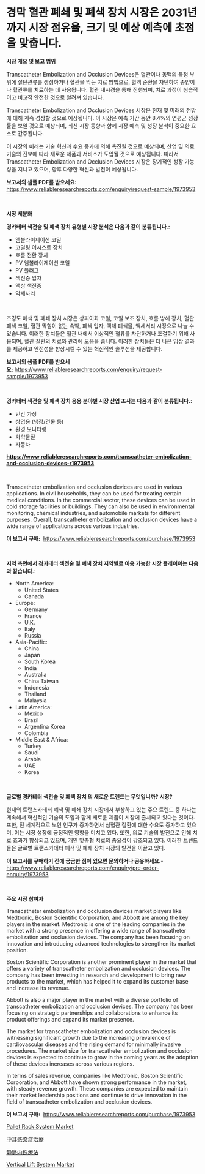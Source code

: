 <p><h1>경막 혈관 폐쇄 및 폐색 장치 시장은 2031년까지 시장 점유율, 크기 및 예상 예측에 초점을 맞춥니다.</h1></p><p><strong>시장 개요 및 보고 범위</strong></p>
<p><p>Transcatheter Embolization and Occlusion Devices은 혈관이나 동맥의 특정 부위에 절단관류를 생성하거나 혈관을 막는 치료 방법으로, 혈액 순환을 차단하여 종양이나 혈관류를 치료하는 데 사용됩니다. 혈관 내시경을 통해 진행되며, 치료 과정이 침습적이고 비교적 안전한 것으로 알려져 있습니다.</p><p>Transcatheter Embolization and Occlusion Devices 시장은 현재 및 미래의 전망에 대해 계속 성장할 것으로 예상됩니다. 이 시장은 예측 기간 동안 8.4%의 연평균 성장률을 보일 것으로 예상되며, 최신 시장 동향과 함께 시장 예측 및 성장 분석이 중요한 요소로 간주됩니다.</p><p>이 시장의 미래는 기술 혁신과 수요 증가에 의해 촉진될 것으로 예상되며, 산업 및 의료 기술의 진보에 따라 새로운 제품과 서비스가 도입될 것으로 예상됩니다. 따라서 Transcatheter Embolization and Occlusion Devices 시장은 장기적인 성장 가능성을 지니고 있으며, 향후 다양한 혁신과 발전이 예상됩니다.</p></p>
<p><strong>보고서의 샘플 PDF를 받으세요:</strong> <a href="https://www.reliableresearchreports.com/enquiry/request-sample/1973953">https://www.reliableresearchreports.com/enquiry/request-sample/1973953</a></p>
<p>&nbsp;</p>
<p><strong>시장 세분화</strong></p>
<p><strong>경카테터 색전술 및 폐색 장치 유형별 시장 분석은 다음과 같이 분류됩니다.:</strong></p>
<p><ul><li>엠볼라이제이션 코일</li><li>코일링 어시스트 장치</li><li>흐름 전환 장치</li><li>PV 엠볼라이제이션 코일</li><li>PV 플러그</li><li>색전증 입자</li><li>액상 색전증</li><li>악세사리</li></ul></p>
<p>&nbsp;</p>
<p><p>초경도 폐색 및 폐쇄 장치 시장은 상피이화 코일, 코일 보조 장치, 흐름 방해 장치, 혈관 폐색 코일, 혈관 막힘이 없는 속박, 폐색 입자, 액체 폐색물, 액세서리 시장으로 나눌 수 있습니다. 이러한 장치들은 혈관 내에서 이상적인 혈류를 차단하거나 조절하기 위해 사용되며, 혈관 질환의 치료와 관리에 도움을 줍니다. 이러한 장치들은 더 나은 임상 결과를 제공하고 안전성을 향상시킬 수 있는 혁신적인 솔루션을 제공합니다.</p></p>
<p><strong>보고서의 샘플 PDF를 받으세요:</strong>&nbsp;<a href="https://www.reliableresearchreports.com/enquiry/request-sample/1973953">https://www.reliableresearchreports.com/enquiry/request-sample/1973953</a></p>
<p>&nbsp;</p>
<p><strong> 경카테터 색전술 및 폐색 장치 응용 분야별 시장 산업 조사는 다음과 같이 분류됩니다.:</strong></p>
<p><ul><li>민간 가정</li><li>상업용 (냉장/건물 등)</li><li>환경 모니터링</li><li>화학물질</li><li>자동차</li></ul></p>
<p><strong><a href="https://www.reliableresearchreports.com/transcatheter-embolization-and-occlusion-devices-r1973953">https://www.reliableresearchreports.com/transcatheter-embolization-and-occlusion-devices-r1973953</a></strong></p>
<p>&nbsp;</p>
<p><p>Transcatheter embolization and occlusion devices are used in various applications. In civil households, they can be used for treating certain medical conditions. In the commercial sector, these devices can be used in cold storage facilities or buildings. They can also be used in environmental monitoring, chemical industries, and automobile markets for different purposes. Overall, transcatheter embolization and occlusion devices have a wide range of applications across various industries.</p></p>
<p><strong>이 보고서 구매:</strong>&nbsp; <a href="https://www.reliableresearchreports.com/purchase/1973953">https://www.reliableresearchreports.com/purchase/1973953</a></p>
<p>&nbsp;</p>
<p><strong>지역 측면에서 경카테터 색전술 및 폐색 장치 지역별로 이용 가능한 시장 플레이어는 다음과 같습니다.:</strong></p>
<p><ul>
    <li>
        North America:
        <ul>
            <li>United States</li>
            <li>Canada</li>
        </ul>
    </li>
    <li>
        Europe:
        <ul>
            <li>Germany</li>
            <li>France</li>
            <li>U.K.</li>
            <li>Italy</li>
            <li>Russia</li>
        </ul>
    </li>
    <li>
        Asia-Pacific:
        <ul>
            <li>China</li>
            <li>Japan</li>
            <li>South Korea</li>
            <li>India</li>
            <li>Australia</li>
            <li>China Taiwan</li>
            <li>Indonesia</li>
            <li>Thailand</li>
            <li>Malaysia</li>
        </ul>
    </li>
    <li>
        Latin America:
        <ul>
            <li>Mexico</li>
            <li>Brazil</li>
            <li>Argentina Korea</li>
            <li>Colombia</li>
        </ul>
    </li>
    <li>
        Middle East & Africa:
        <ul>
            <li>Turkey</li>
            <li>Saudi</li>
            <li>Arabia</li>
            <li>UAE</li>
            <li>Korea</li>
        </ul>
    </li>
    </ul></p>
<p>&nbsp;</p>
<p><strong>글로벌 경카테터 색전술 및 폐색 장치 의 새로운 트렌드는 무엇입니까? 시장?</strong></p>
<p><p>현재의 트랜스카테터 폐색 및 폐쇄 장치 시장에서 부상하고 있는 주요 트렌드 중 하나는 계속해서 혁신적인 기술의 도입과 함께 새로운 제품이 시장에 출시되고 있다는 것이다. 또한, 전 세계적으로 노인 인구가 증가하면서 심혈관 질환에 대한 수요도 증가하고 있으며, 이는 시장 성장에 긍정적인 영향을 미치고 있다. 또한, 의료 기술의 발전으로 인해 치료 효과가 향상되고 있으며, 개인 맞춤형 치료의 중요성이 강조되고 있다. 이러한 트렌드들은 글로벌 트랜스카테터 폐색 및 폐쇄 장치 시장의 발전을 이끌고 있다.</p></p>
<p><strong>이 보고서를 구매하기 전에 궁금한 점이 있으면 문의하거나 공유하세요.</strong>- <a href="https://www.reliableresearchreports.com/enquiry/pre-order-enquiry/1973953">https://www.reliableresearchreports.com/enquiry/pre-order-enquiry/1973953</a></p>
<p>&nbsp;</p>
<p><strong>주요 시장 참여자</strong></p>
<p><p>Transcatheter embolization and occlusion devices market players like Medtronic, Boston Scientific Corporation, and Abbott are among the key players in the market. Medtronic is one of the leading companies in the market with a strong presence in offering a wide range of transcatheter embolization and occlusion devices. The company has been focusing on innovation and introducing advanced technologies to strengthen its market position.</p><p>Boston Scientific Corporation is another prominent player in the market that offers a variety of transcatheter embolization and occlusion devices. The company has been investing in research and development to bring new products to the market, which has helped it to expand its customer base and increase its revenue.</p><p>Abbott is also a major player in the market with a diverse portfolio of transcatheter embolization and occlusion devices. The company has been focusing on strategic partnerships and collaborations to enhance its product offerings and expand its market presence.</p><p>The market for transcatheter embolization and occlusion devices is witnessing significant growth due to the increasing prevalence of cardiovascular diseases and the rising demand for minimally invasive procedures. The market size for transcatheter embolization and occlusion devices is expected to continue to grow in the coming years as the adoption of these devices increases across various regions.</p><p>In terms of sales revenue, companies like Medtronic, Boston Scientific Corporation, and Abbott have shown strong performance in the market, with steady revenue growth. These companies are expected to maintain their market leadership positions and continue to drive innovation in the field of transcatheter embolization and occlusion devices.</p></p>
<p><strong>이 보고서 구매:</strong>&nbsp;&nbsp;<a href="https://www.reliableresearchreports.com/purchase/1973953">https://www.reliableresearchreports.com/purchase/1973953</a></p>
<p><p><a href="https://github.com/mbisetmhermsr/Market-Research-Report-List-2/blob/main/pallet-rack-system-market.md">Pallet Rack System Market</a></p><p><a href="https://github.com/RodHoppe07/Market-Research-Report-List-1/blob/main/496025929540.md">中耳感染症治療</a></p><p><a href="https://github.com/laurenreichert/Market-Research-Report-List-1/blob/main/410527829539.md">静脈内鉄療法</a></p><p><a href="https://github.com/zjyglelu/Market-Research-Report-List-2/blob/main/vertical-lift-system-market.md">Vertical Lift System Market</a></p></p>